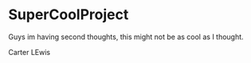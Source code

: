 # SuperCoolProject

Guys im having second thoughts, this might not be as cool as I thought.

Carter LEwis
